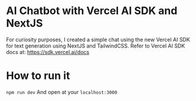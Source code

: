 # AI Chatbot with Vercel AI SDK and NextJS

For curiosity purposes, I created a simple chat using the new Vercel AI SDK for text generation using NextJS and TailwindCSS.
Refer to Vercel AI SDK docs at: https://sdk.vercel.ai/docs

# How to run it
```npm run dev``` And open at your ``localhost:3000``
